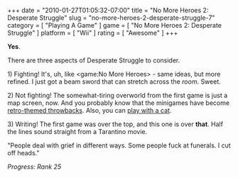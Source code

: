 +++
date = "2010-01-27T01:05:32-07:00"
title = "No More Heroes 2: Desperate Struggle"
slug = "no-more-heroes-2-desperate-struggle-7"
category = [ "Playing A Game" ]
game = [ "No More Heroes 2: Desperate Struggle" ]
platform = [ "Wii" ]
rating = [ "Awesome" ]
+++

<b>Yes</b>.

There are three aspects of Desperate Struggle to consider.

1\) Fighting!  It's, uh, like <game:No More Heroes> - same ideas, but more refined.  I just got a beam sword that can stretch across the <i>room</i>.  Sweet.

2\) Not fighting!  The somewhat-tiring overworld from the first game is just a map screen, now.  And you probably know that the minigames have become <a href="http://www.gametrailers.com/video/tgs-09-no-more/56737">retro-themed throwbacks</a>.  Also, you can <a href="http://www.youtube.com/watch?v=jkRSHFLLscg">play with a cat</a>.

3\) Writing!  The first game was over the top, and this one is over <b>that</b>.  Half the lines sound straight from a Tarantino movie.

"People deal with grief in different ways.  Some people fuck at funerals.  I cut off heads."

<i>Progress: Rank 25</i>